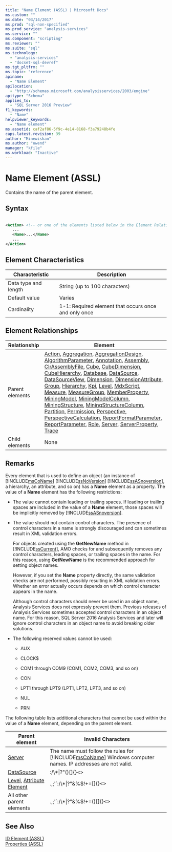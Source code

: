 ```yaml
---
title: "Name Element (ASSL) | Microsoft Docs"
ms.custom: ""
ms.date: "03/14/2017"
ms.prod: "sql-non-specified"
ms.prod_service: "analysis-services"
ms.service: ""
ms.component: "scripting"
ms.reviewer: ""
ms.suite: "sql"
ms.technology: 
  - "analysis-services"
  - "docset-sql-devref"
ms.tgt_pltfrm: ""
ms.topic: "reference"
apiname: 
  - "Name Element"
apilocation: 
  - "http://schemas.microsoft.com/analysisservices/2003/engine"
apitype: "Schema"
applies_to: 
  - "SQL Server 2016 Preview"
f1_keywords: 
  - "Name"
helpviewer_keywords: 
  - "Name element"
ms.assetid: caf2af86-5f9c-4e14-8168-f3a79248b4fe
caps.latest.revision: 39
author: "Minewiskan"
ms.author: "owend"
manager: "kfile"
ms.workload: "Inactive"
---
```

# Name Element (ASSL)
  Contains the name of the parent element.  
  
## Syntax  
  
```xml  
  
<Action> <!-- or one of the elements listed below in the Element Relationships table -->  
   ...  
   <Name>...</Name>  
   ...  
</Action>  
```  
  
## Element Characteristics  
  
|Characteristic|Description|  
|--------------------|-----------------|  
|Data type and length|String (up to 100 characters)|  
|Default value|Varies|  
|Cardinality|1-1: Required element that occurs once and only once|  
  
## Element Relationships  
  
|Relationship|Element|  
|------------------|-------------|  
|Parent elements|[Action](../../../analysis-services/scripting/objects/action-element-assl.md), [Aggregation](../../../analysis-services/scripting/objects/aggregation-element-assl.md), [AggregationDesign](../../../analysis-services/scripting/objects/aggregationdesign-element-assl.md), [AlgorithmParameter](../../../analysis-services/scripting/objects/algorithmparameter-element-assl.md), [Annotation](../../../analysis-services/scripting/objects/annotation-element-assl.md), [Assembly](../../../analysis-services/scripting/objects/assembly-element-assl.md), [ClrAssemblyFile](../../../analysis-services/scripting/data-type/clrassemblyfile-data-type-assl.md), [Cube](../../../analysis-services/scripting/objects/cube-element-assl.md), [CubeDimension](../../../analysis-services/scripting/data-type/cubedimension-data-type-assl.md), [CubeHierarchy](../../../analysis-services/scripting/data-type/cubehierarchy-data-type-assl.md), [Database](../../../analysis-services/scripting/objects/database-element-assl.md), [DataSource](../../../analysis-services/scripting/objects/datasource-element-assl.md), [DataSourceView](../../../analysis-services/scripting/objects/datasourceview-element-assl.md), [Dimension](../../../analysis-services/scripting/objects/dimension-element-assl.md), [DimensionAttribute](../../../analysis-services/scripting/data-type/dimensionattribute-data-type-assl.md), [Group](../../../analysis-services/scripting/objects/group-element-assl.md), [Hierarchy](../../../analysis-services/scripting/objects/hierarchy-element-assl.md), [Kpi](../../../analysis-services/scripting/objects/kpi-element-assl.md), [Level](../../../analysis-services/scripting/objects/level-element-assl.md), [MdxScript](../../../analysis-services/scripting/objects/mdxscript-element-assl.md), [Measure](../../../analysis-services/scripting/objects/measure-element-assl.md), [MeasureGroup](../../../analysis-services/scripting/objects/measuregroup-element-assl.md), [MemberProperty](../../../analysis-services/scripting/objects/attributerelationship-element-assl.md), [MiningModel](../../../analysis-services/scripting/objects/miningmodel-element-assl.md), [MiningModelColumn](../../../analysis-services/scripting/data-type/miningmodelcolumn-data-type-assl.md), [MiningStructure](../../../analysis-services/scripting/objects/miningstructure-element-assl.md), [MiningStructureColumn](../../../analysis-services/scripting/data-type/miningstructurecolumn-data-type-assl.md), [Partition](../../../analysis-services/scripting/objects/partition-element-assl.md), [Permission](../../../analysis-services/scripting/data-type/permission-data-type-assl.md), [Perspective](../../../analysis-services/scripting/objects/perspective-element-assl.md), [PerspectiveCalculation](../../../analysis-services/scripting/data-type/perspectivecalculation-data-type-assl.md), [ReportFormatParameter](../../../analysis-services/scripting/objects/reportformatparameter-element-asl.md), [ReportParameter](../../../analysis-services/scripting/objects/reportparameter-element-assl.md), [Role](../../../analysis-services/scripting/objects/role-element-assl.md), [Server](../../../analysis-services/scripting/objects/server-element-assl.md), [ServerProperty](../../../analysis-services/scripting/objects/serverproperty-element-assl.md), [Trace](../../../analysis-services/scripting/objects/trace-element-assl.md)|  
|Child elements|None|  
  
## Remarks  
 Every element that is used to define an object (an instance of [!INCLUDE[msCoName](../../../includes/msconame-md.md)] [!INCLUDE[ssNoVersion](../../../includes/ssnoversion-md.md)] [!INCLUDE[ssASnoversion](../../../includes/ssasnoversion-md.md)], a hierarchy, an attribute, and so on) has a **Name** element as a property. The value of a **Name** element has the following restrictions:  
  
-   The value cannot contain leading or trailing spaces. If leading or trailing spaces are included in the value of a **Name** element, those spaces will be implicitly removed by [!INCLUDE[ssASnoversion](../../../includes/ssasnoversion-md.md)].  
  
-   The value should not contain control characters. The presence of control characters in a name is strongly discouraged and can sometimes result in XML validation errors.  
  
     For objects created using the **GetNewName** method in [!INCLUDE[ssCurrent](../../../includes/sscurrent-md.md)], AMO checks for and subsequently removes any control characters, leading spaces, or trailing spaces in the name. For this reason, using **GetNewName** is the recommended approach for setting object names.  
  
     However, if you set the **Name** property directly, the same validation checks are not performed, possibly resulting in XML validation errors. Whether an error actually occurs depends on which control character appears in the name.  
  
     Although control characters should never be used in an object name, Analysis Services does not expressly prevent them. Previous releases of Analysis Services sometimes accepted control characters in an object name. For this reason, SQL Server 2016 Analysis Services and later will ignore control characters in an object name to avoid breaking older solutions.  
  
-   The following reserved values cannot be used:  
  
    -   AUX  
  
    -   CLOCK$  
  
    -   COM1 through COM9 (COM1, COM2, COM3, and so on)  
  
    -   CON  
  
    -   LPT1 through LPT9 (LPT1, LPT2, LPT3, and so on)  
  
    -   NUL  
  
    -   PRN  
  
 The following table lists additional characters that cannot be used within the value of a **Name** element, depending on the parent element.  
  
|Parent element|Invalid Characters|  
|--------------------|------------------------|  
|[Server](../../../analysis-services/scripting/objects/server-element-assl.md)|The name must follow the rules for [!INCLUDE[msCoName](../../../includes/msconame-md.md)] Windows computer names. IP addresses are not valid.|  
|[DataSource](../../../analysis-services/scripting/objects/datasource-element-assl.md)|:/\\*&#124;?"()[]{}<>|  
|[Level](../../../analysis-services/scripting/objects/level-element-assl.md), [Attribute Element](../../../analysis-services/scripting/objects/attribute-element-assl.md)|.,;'`:/\\*&#124;?"&%$!+=[]{}<>|  
|All other parent elements|.,;'`:/\\*&#124;?"&%$!+=()[]{}<>|  
  
## See Also  
 [ID Element &#40;ASSL&#41;](../../../analysis-services/scripting/properties/id-element-assl.md)   
 [Properties &#40;ASSL&#41;](../../../analysis-services/scripting/properties/properties-assl.md)  
  
  
